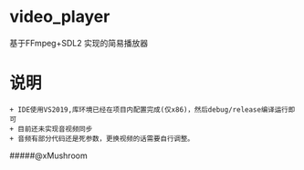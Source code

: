 # video_player
基于FFmpeg+SDL2 实现的简易播放器

# 说明
    + IDE使用VS2019,库环境已经在项目内配置完成(仅x86)，然后debug/release编译运行即可
    + 目前还未实现音视频同步
    + 音频有部分代码还是死参数，更换视频的话需要自行调整。

#####@xMushroom